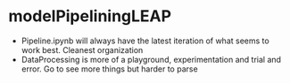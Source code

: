 # modelPipeliningLEAP
- Pipeline.ipynb will always have the latest iteration of what seems to work best. Cleanest organization
- DataProcessing is more of a playground, experimentation and trial and error. Go to see more things but harder to parse
